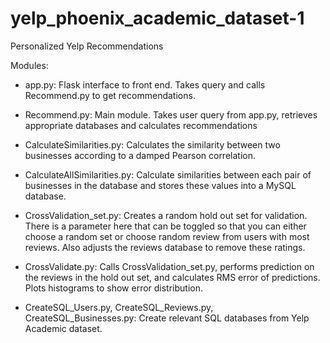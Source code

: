 yelp_phoenix_academic_dataset-1
===============================

Personalized Yelp Recommendations

Modules:

- app.py: Flask interface to front end. Takes query and calls Recommend.py to get recommendations.
- Recommend.py: Main module. Takes user query from app.py, retrieves appropriate databases and calculates recommendations

- CalculateSimilarities.py: Calculates the similarity between two businesses according to a damped Pearson correlation.
- CalculateAllSimilarities.py: Calculate similarities between each pair of businesses in the database and stores these values into a MySQL database.

- CrossValidation_set.py: Creates a random hold out set for validation. There is a parameter here that can be toggled so that you can either choose a random set or choose random review from users with most reviews. Also adjusts the reviews database to remove these ratings.
- CrossValidate.py: Calls CrossValidation_set.py, performs prediction on the reviews in the hold out set, and calculates RMS error of predictions. Plots histograms to show error distribution.

- CreateSQL_Users.py, CreateSQL_Reviews.py, CreateSQL_Businesses.py: Create relevant SQL databases from Yelp Academic dataset.


